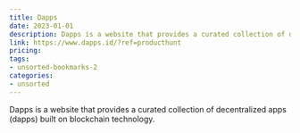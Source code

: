 ```yaml
---
title: Dapps
date: 2023-01-01
description: Dapps is a website that provides a curated collection of decentralized apps (dapps) built on blockchain technology.
link: https://www.dapps.id/?ref=producthunt
pricing: 
tags: 
- unsorted-bookmarks-2 
categories: 
- unsorted 
---
```


Dapps is a website that provides a curated collection of decentralized apps (dapps) built on blockchain technology.